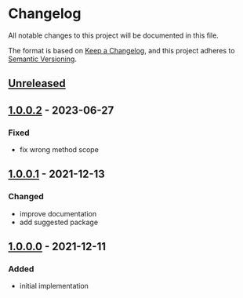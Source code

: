# Changelog
All notable changes to this project will be documented in this file.

The format is based on [Keep a Changelog](https://keepachangelog.com/en/1.0.0/),
and this project adheres to [Semantic Versioning](https://semver.org/spec/v2.0.0.html).

## [Unreleased](https://git.d3data.de/D3Public/sortedMenus/compare/1.0.0.2...rel_1.x)

## [1.0.0.2](https://git.d3data.de/D3Public/sortedMenus/compare/1.0.0.1...1.0.0.2) - 2023-06-27
### Fixed
- fix wrong method scope

## [1.0.0.1](https://git.d3data.de/D3Public/sortedMenus/compare/1.0.0.0...1.0.0.1) - 2021-12-13
### Changed
- improve documentation
- add suggested package

## [1.0.0.0](https://git.d3data.de/D3Public/sortedMenus/releases/tag/1.0.0.0) - 2021-12-11
### Added
- initial implementation